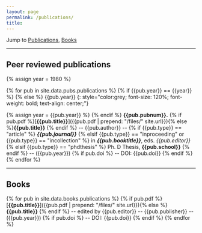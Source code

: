 ```yaml
---
layout: page
permalink: /publications/
title: 
---
```


Jump to [Publications](#peer-reviewed-publications), [Books](#books)

---

## Peer reviewed publications

{% assign year = 1980 %}

{% for pub in site.data.pubs.publications %}
{% if {{pub.year}} == {{year}} %} 
{% else %} 
{{pub.year}}
{: style="color:grey; font-size: 120%; font-weight: bold; text-align: center;"}

{% assign year = {{pub.year}} %}
{% endif %} 
**{{pub.pubnum}}.**  {% if pub.pdf %}[**{{pub.title}}**]({{pub.pdf | prepend: "/files/" site.url}}){% else %}**{{pub.title}}** {% endif %}
 -- {{pub.author}} --
{% if {{pub.type}} == "article" %} ***{{pub.journal}}***
{% elsif {{pub.type}} == "inproceeding" or {{pub.type}} == "incollection" %} in ***{{pub.booktitle}}***, eds. *{{pub.editor}}*
{% elsif {{pub.type}} == "phdthesis" %} Ph. D Thesis, **{{pub.school}}**
{% endif %} -- ({{pub.year}}) {% if pub.doi %} -- DOI: {{pub.doi}} {% endif %}
{% endfor %}

---
## Books

{% for pub in site.data.books.publications %}
{% if pub.pdf %}[**{{pub.title}}**]({{pub.pdf | prepend: "/files/" site.url}}){% else %}**{{pub.title}}** {% endif %}
 -- edited by {{pub.editor}} -- {{pub.publisher}}
 -- ({{pub.year}}) {% if pub.doi %} -- DOI: {{pub.doi}} {% endif %}
{% endfor %}


